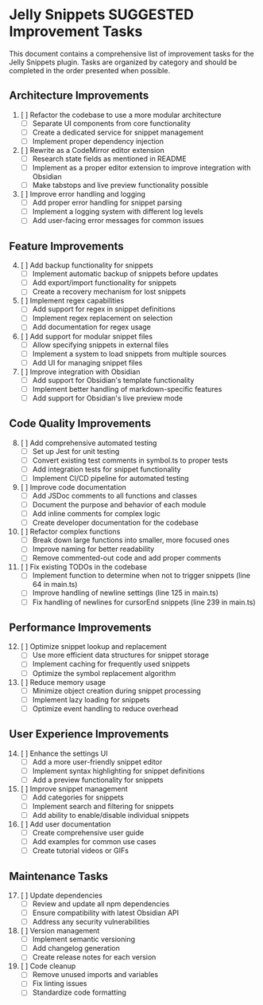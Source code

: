 # Jelly Snippets SUGGESTED Improvement Tasks

This document contains a comprehensive list of improvement tasks for the Jelly Snippets plugin. Tasks are organized by category and should be completed in the order presented when possible.

## Architecture Improvements

1. [ ] Refactor the codebase to use a more modular architecture
   - [ ] Separate UI components from core functionality
   - [ ] Create a dedicated service for snippet management
   - [ ] Implement proper dependency injection

2. [ ] Rewrite as a CodeMirror editor extension
   - [ ] Research state fields as mentioned in README
   - [ ] Implement as a proper editor extension to improve integration with Obsidian
   - [ ] Make tabstops and live preview functionality possible

3. [ ] Improve error handling and logging
   - [ ] Add proper error handling for snippet parsing
   - [ ] Implement a logging system with different log levels
   - [ ] Add user-facing error messages for common issues

## Feature Improvements

4. [ ] Add backup functionality for snippets
   - [ ] Implement automatic backup of snippets before updates
   - [ ] Add export/import functionality for snippets
   - [ ] Create a recovery mechanism for lost snippets

5. [ ] Implement regex capabilities
   - [ ] Add support for regex in snippet definitions
   - [ ] Implement regex replacement on selection
   - [ ] Add documentation for regex usage

6. [ ] Add support for modular snippet files
   - [ ] Allow specifying snippets in external files
   - [ ] Implement a system to load snippets from multiple sources
   - [ ] Add UI for managing snippet files

7. [ ] Improve integration with Obsidian
   - [ ] Add support for Obsidian's template functionality
   - [ ] Implement better handling of markdown-specific features
   - [ ] Add support for Obsidian's live preview mode

## Code Quality Improvements

8. [ ] Add comprehensive automated testing
   - [ ] Set up Jest for unit testing
   - [ ] Convert existing test comments in symbol.ts to proper tests
   - [ ] Add integration tests for snippet functionality
   - [ ] Implement CI/CD pipeline for automated testing

9. [ ] Improve code documentation
   - [ ] Add JSDoc comments to all functions and classes
   - [ ] Document the purpose and behavior of each module
   - [ ] Add inline comments for complex logic
   - [ ] Create developer documentation for the codebase

10. [ ] Refactor complex functions
    - [ ] Break down large functions into smaller, more focused ones
    - [ ] Improve naming for better readability
    - [ ] Remove commented-out code and add proper comments

11. [ ] Fix existing TODOs in the codebase
    - [ ] Implement function to determine when not to trigger snippets (line 64 in main.ts)
    - [ ] Improve handling of newline settings (line 125 in main.ts)
    - [ ] Fix handling of newlines for cursorEnd snippets (line 239 in main.ts)

## Performance Improvements

12. [ ] Optimize snippet lookup and replacement
    - [ ] Use more efficient data structures for snippet storage
    - [ ] Implement caching for frequently used snippets
    - [ ] Optimize the symbol replacement algorithm

13. [ ] Reduce memory usage
    - [ ] Minimize object creation during snippet processing
    - [ ] Implement lazy loading for snippets
    - [ ] Optimize event handling to reduce overhead

## User Experience Improvements

14. [ ] Enhance the settings UI
    - [ ] Add a more user-friendly snippet editor
    - [ ] Implement syntax highlighting for snippet definitions
    - [ ] Add a preview functionality for snippets

15. [ ] Improve snippet management
    - [ ] Add categories for snippets
    - [ ] Implement search and filtering for snippets
    - [ ] Add ability to enable/disable individual snippets

16. [ ] Add user documentation
    - [ ] Create comprehensive user guide
    - [ ] Add examples for common use cases
    - [ ] Create tutorial videos or GIFs

## Maintenance Tasks

17. [ ] Update dependencies
    - [ ] Review and update all npm dependencies
    - [ ] Ensure compatibility with latest Obsidian API
    - [ ] Address any security vulnerabilities

18. [ ] Version management
    - [ ] Implement semantic versioning
    - [ ] Add changelog generation
    - [ ] Create release notes for each version

19. [ ] Code cleanup
    - [ ] Remove unused imports and variables
    - [ ] Fix linting issues
    - [ ] Standardize code formatting
